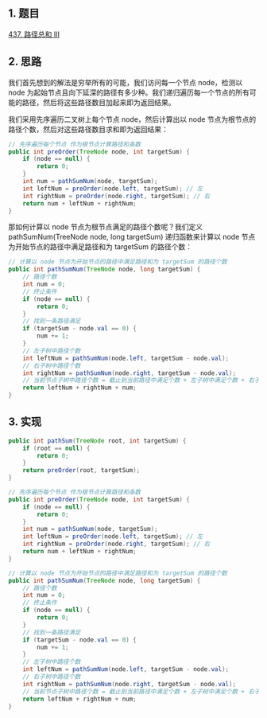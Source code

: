 ## 1. 题目

[437. 路径总和 III](https://leetcode.cn/problems/path-sum-iii/)

## 2. 思路

我们首先想到的解法是穷举所有的可能，我们访问每一个节点 node，检测以 node 为起始节点且向下延深的路径有多少种。我们递归遍历每一个节点的所有可能的路径，然后将这些路径数目加起来即为返回结果。

我们采用先序遍历二叉树上每个节点 node，然后计算出以 node 节点为根节点的路径个数，然后对这些路径数目求和即为返回结果：
```java
// 先序遍历每个节点 作为根节点计算路径和条数
public int preOrder(TreeNode node, int targetSum) {
    if (node == null) {
        return 0;
    }
    int num = pathSumNum(node, targetSum);
    int leftNum = preOrder(node.left, targetSum); // 左
    int rightNum = preOrder(node.right, targetSum); // 右
    return num + leftNum + rightNum;
}
```
那如何计算以 node 节点为根节点满足的路径个数呢？我们定义 pathSumNum(TreeNode node, long targetSum) 递归函数来计算以 node 节点为开始节点的路径中满足路径和为 targetSum 的路径个数：
```java
// 计算以 node 节点为开始节点的路径中满足路径和为 targetSum 的路径个数
public int pathSumNum(TreeNode node, long targetSum) {
    // 路径个数
    int num = 0;
    // 终止条件
    if (node == null) {
        return 0;
    }
    // 找到一条路径满足
    if (targetSum - node.val == 0) {
        num += 1;
    }
    // 左子树中路径个数
    int leftNum = pathSumNum(node.left, targetSum - node.val);
    // 右子树中路径个数
    int rightNum = pathSumNum(node.right, targetSum - node.val);
    // 当前节点子树中路径个数 = 截止到当前路径中满足个数 + 左子树中满足个数 + 右子树中满足个数
    return leftNum + rightNum + num;
}
```

## 3. 实现

```java
public int pathSum(TreeNode root, int targetSum) {
    if (root == null) {
        return 0;
    }
    return preOrder(root, targetSum);
}

// 先序遍历每个节点 作为根节点计算路径和条数
public int preOrder(TreeNode node, int targetSum) {
    if (node == null) {
        return 0;
    }
    int num = pathSumNum(node, targetSum);
    int leftNum = preOrder(node.left, targetSum); // 左
    int rightNum = preOrder(node.right, targetSum); // 右
    return num + leftNum + rightNum;
}

// 计算以 node 节点为开始节点的路径中满足路径和为 targetSum 的路径个数
public int pathSumNum(TreeNode node, long targetSum) {
    // 路径个数
    int num = 0;
    // 终止条件
    if (node == null) {
        return 0;
    }
    // 找到一条路径满足
    if (targetSum - node.val == 0) {
        num += 1;
    }
    // 左子树中路径个数
    int leftNum = pathSumNum(node.left, targetSum - node.val);
    // 右子树中路径个数
    int rightNum = pathSumNum(node.right, targetSum - node.val);
    // 当前节点子树中路径个数 = 截止到当前路径中满足个数 + 左子树中满足个数 + 右子树中满足个数
    return leftNum + rightNum + num;
}
```
